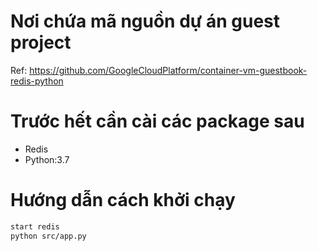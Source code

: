 # Nơi chứa mã nguồn dự án guest project
Ref: https://github.com/GoogleCloudPlatform/container-vm-guestbook-redis-python


# Trước hết cần cài các package sau
- Redis
- Python:3.7

# Hướng dẫn cách khởi chạy
```sh
start redis
python src/app.py
```
